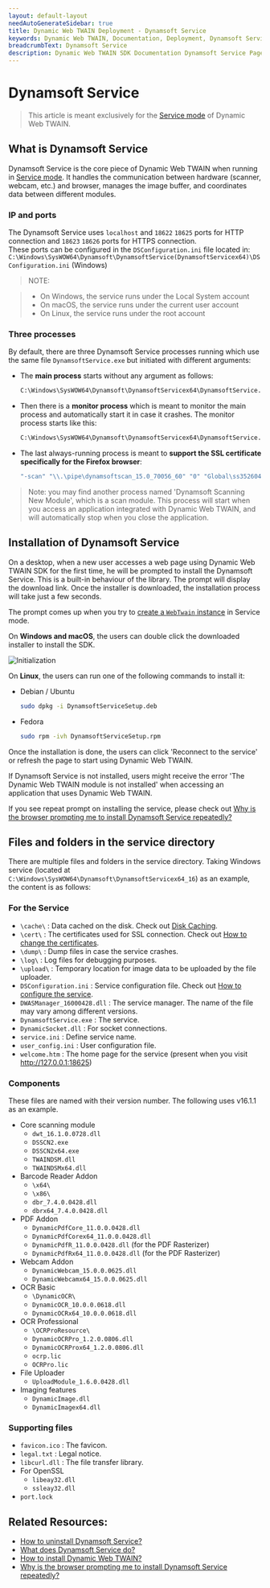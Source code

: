 ```yaml
---
layout: default-layout
needAutoGenerateSidebar: true
title: Dynamic Web TWAIN Deployment - Dynamsoft Service
keywords: Dynamic Web TWAIN, Documentation, Deployment, Dynamsoft Service
breadcrumbText: Dynamsoft Service
description: Dynamic Web TWAIN SDK Documentation Dynamsoft Service Page
---
```


# Dynamsoft Service 

> This article is meant exclusively for the <a href="{{site.indepth}}features/initialize.html#desktop-service-edition" target="_blank">Service mode</a> of Dynamic Web TWAIN.

## What is Dynamsoft Service

Dynamsoft Service is the core piece of Dynamic Web TWAIN when running in <a href="{{site.indepth}}features/initialize.html#desktop-service-edition" target="_blank">Service mode</a>. It handles the communication between hardware (scanner, webcam, etc.) and browser, manages the image buffer, and coordinates data between different modules. 

### IP and ports

The Dynamsoft Service uses `localhost` and `18622` `18625` ports for HTTP connection and `18623` `18626` ports for HTTPS connection.  
These ports can be configured in the `DSConfiguration.ini` file located in:
`C:\Windows\SysWOW64\Dynamsoft\DynamsoftService(DynamsoftServicex64)\DSConfiguration.ini` (Windows)

> NOTE:

> * On Windows, the service runs under the Local System account
> * On macOS, the service runs under the current user account
> * On Linux, the service runs under the root account 

### Three processes

By default, there are three Dynamsoft Service processes running which use the same file `DynamsoftService.exe` but initiated with different arguments:

- The **main process** starts without any argument as follows:

  ``` cmd
  C:\Windows\SysWOW64\Dynamsoft\DynamsoftServicex64\DynamsoftService.exe
  ```

- Then there is a **monitor process** which is meant to monitor the main process and automatically start it in case it crashes. The monitor process starts like this:

  ``` cmd
  C:\Windows\SysWOW64\Dynamsoft\DynamsoftServicex64\DynamsoftService.exe -asmonitor Global\Dynamsoft_1.5.0_352325843_stop_service_event   Global\Dynamsoft_1.5.0_352325828_certcheck_event
  ```

- The last always-running process is meant to **support the SSL certificate specifically for the Firefox browser**:

  ``` cmd
  "-scan" "\\.\pipe\dynamsoftscan_15.0_70056_60" "0" "Global\ss352604281_61_70056" "0" "C:\Windows\SysWOW64\Dynamsoft\DynamsoftServicex64\dwt_trial_15.0.0.0625.dll"
  ```

> Note: you may find another process named 'Dynamsoft Scanning New Module', which is a scan module. This process will start when you access an application integrated with Dynamic Web TWAIN, and will automatically stop when you close the application. 
  
## Installation of Dynamsoft Service

On a desktop, when a new user accesses a web page using Dynamic Web TWAIN SDK for the first time, he will be prompted to install the Dynamsoft Service. This is a built-in behaviour of the library. The prompt will display the download link. Once the installer is downloaded, the installation process will take just a few seconds.

The prompt comes up when you try to [create a `WebTwain` instance](#creating-the-webtwain-instance) in Service mode.

On **Windows and macOS**, the users can double click the downloaded installer to install the SDK. 

![Initialization]({{site.assets}}imgs/Initialization-1.png)

On **Linux**, the users can run one of the following commands to install it:

- Debian / Ubuntu

  ```bash 
  sudo dpkg -i DynamsoftServiceSetup.deb
  ```

- Fedora

  ```bash 
  sudo rpm -ivh DynamsoftServiceSetup.rpm
  ```

Once the installation is done, the users can click 'Reconnect to the service' or refresh the page to start using Dynamic Web TWAIN.

If Dynamsoft Service is not installed, users might receive the error 'The Dynamic Web TWAIN module is not installed' when accessing an application that uses Dynamic Web TWAIN. 

If you see repeat prompt on installing the service, please check out [Why is the browser prompting me to install Dynamsoft Service repeatedly?](../../faqs/distribution/why-is-the-browser-prompting-me-to-install-dynamsoft-service-repeatedly.html)

## Files and folders in the service directory

There are multiple files and folders in the service directory. Taking Windows service (located at `C:\Windows\SysWOW64\Dynamsoft\DynamsoftServicex64_16`) as an example, the content is as follows:

### For the Service

* `\cache\` : Data cached on the disk. Check out <a href="{{site.indepth}}features/buffer.html#disk-caching" target="_blank">Disk Caching</a>.
* `\cert\` : The certificates used for SSL connection. Check out <a href="{{site.indepth}}faqs/develop/how-to-change-the-certificate-of-the-dynamsoft-service.html" target="_blank">How to change the certificates</a>.
* `\dump\` : Dump files in case the service crashes.
* `\log\` : Log files for debugging purposes.
* `\upload\` : Temporary location for image data to be uploaded by the file uploader.
* `DSConfiguration.ini` : Service configuration file. Check out <a href="{{site.indepth}}faqs/develop/how-to-set-the-configuration-of-the-dynamsoft-service.html" target="_blank">How to configure the service</a>.
* `DWASManager_16000428.dll` : The service manager. The name of the file may vary among different versions.
* `DynamsoftService.exe` : The service.
* `DynamicSocket.dll` : For socket connections.
* `service.ini` : Define service name.
* `user_config.ini` : User configuration file.
* `welcome.htm` : The home page for the service (present when you visit http://127.0.0.1:18625)

### Components

These files are named with their version number. The following uses v16.1.1 as an example.

* Core scanning module
  + `dwt_16.1.0.0728.dll`
  + `DSSCN2.exe`
  + `DSSCN2x64.exe`
  + `TWAINDSM.dll`
  + `TWAINDSMx64.dll`
* Barcode Reader Addon
  + `\x64\`
  + `\x86\`
  + `dbr_7.4.0.0428.dll`
  + `dbrx64_7.4.0.0428.dll`
* PDF Addon
  + `DynamicPdfCore_11.0.0.0428.dll`
  + `DynamicPdfCorex64_11.0.0.0428.dll`
  + `DynamicPdfR_11.0.0.0428.dll` (for the PDF Rasterizer)
  + `DynamicPdfRx64_11.0.0.0428.dll` (for the PDF Rasterizer)
* Webcam Addon
  + `DynamicWebcam_15.0.0.0625.dll`
  + `DynamicWebcamx64_15.0.0.0625.dll`
* OCR Basic
  + `\DynamicOCR\`
  + `DynamicOCR_10.0.0.0618.dll`
  + `DynamicOCRx64_10.0.0.0618.dll`
* OCR Professional
  + `\OCRProResource\`
  + `DynamicOCRPro_1.2.0.0806.dll`
  + `DynamicOCRProx64_1.2.0.0806.dll`
  + `ocrp.lic`
  + `OCRPro.lic`
* File Uploader
  + `UploadModule_1.6.0.0428.dll`
* Imaging features
  + `DynamicImage.dll`
  + `DynamicImagex64.dll`

### Supporting files

* `favicon.ico` : The favicon.
* `legal.txt` : Legal notice.
* `libcurl.dll` : The file transfer library.
* For OpenSSL
  + `libeay32.dll`
  + `ssleay32.dll`
* `port.lock`



## Related Resources:

* <a href="{{site.indepth}}faqs/develop/how-to-uninstall-dynamic-web-twain.html" target="_blank">How to uninstall Dynamsoft Service?</a>
* <a href="{{site.indepth}}faqs/develop/what-does-dynamsoft-service-do.html" target="_blank">What does Dynamsoft Service do?</a>
* <a href="{{site.indepth}}faqs/develop/how-to-install-dynamic-web-twain.html" target="_blank">How to install Dynamic Web TWAIN?</a>
* <a href="{{site.indepth}}faqs/distribution/why-is-the-browser-prompting-me-to-install-dynamsoft-service-repeatedly.html" target="_blank">Why is the browser prompting me to install Dynamsoft Service repeatedly?</a>
